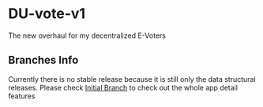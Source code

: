 # DU-vote-v1
The new overhaul for my decentralized E-Voters


## Branches Info
Currently there is no stable release because it is still only the data structural releases.
Please check [Initial Branch](https://github.com/ATom4869/VotreX-System-v1/tree/initial-2) to check out the whole app detail features

